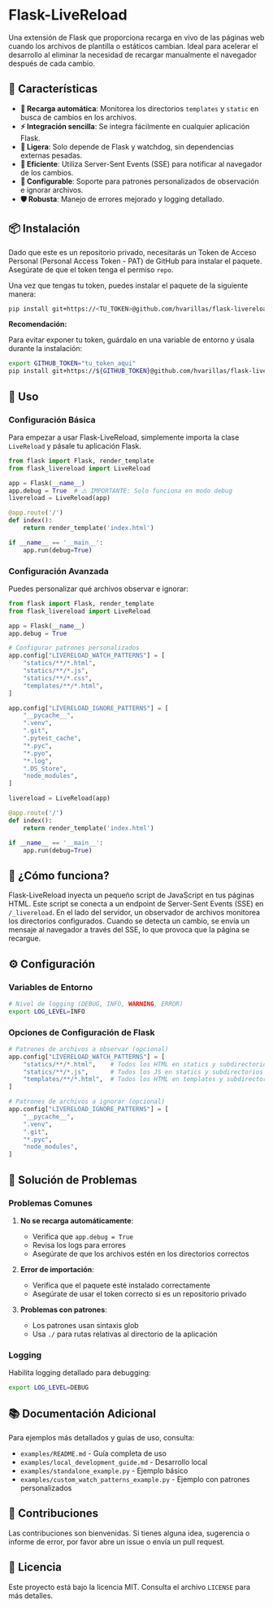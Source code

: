 # Flask-LiveReload

Una extensión de Flask que proporciona recarga en vivo de las páginas web cuando los archivos de plantilla o estáticos cambian. Ideal para acelerar el desarrollo al eliminar la necesidad de recargar manualmente el navegador después de cada cambio.

## 🌟 Características

- **🔄 Recarga automática**: Monitorea los directorios `templates` y `static` en busca de cambios en los archivos.
- **⚡ Integración sencilla**: Se integra fácilmente en cualquier aplicación Flask.
- **🚀 Ligera**: Solo depende de Flask y watchdog, sin dependencias externas pesadas.
- **📡 Eficiente**: Utiliza Server-Sent Events (SSE) para notificar al navegador de los cambios.
- **🔧 Configurable**: Soporte para patrones personalizados de observación e ignorar archivos.
- **🛡️ Robusta**: Manejo de errores mejorado y logging detallado.

## 📦 Instalación

Dado que este es un repositorio privado, necesitarás un Token de Acceso Personal (Personal Access Token - PAT) de GitHub para instalar el paquete. Asegúrate de que el token tenga el permiso `repo`.

Una vez que tengas tu token, puedes instalar el paquete de la siguiente manera:

```bash
pip install git+https://<TU_TOKEN>@github.com/hvarillas/flask-livereload.git
```

**Recomendación:**

Para evitar exponer tu token, guárdalo en una variable de entorno y úsala durante la instalación:

```bash
export GITHUB_TOKEN="tu_token_aqui"
pip install git+https://${GITHUB_TOKEN}@github.com/hvarillas/flask-livereload.git
```

## 🚀 Uso

### Configuración Básica

Para empezar a usar Flask-LiveReload, simplemente importa la clase `LiveReload` y pásale tu aplicación Flask.

```python
from flask import Flask, render_template
from flask_livereload import LiveReload

app = Flask(__name__)
app.debug = True  # ⚠️ IMPORTANTE: Solo funciona en modo debug
livereload = LiveReload(app)

@app.route('/')
def index():
    return render_template('index.html')

if __name__ == '__main__':
    app.run(debug=True)
```

### Configuración Avanzada

Puedes personalizar qué archivos observar e ignorar:

```python
from flask import Flask, render_template
from flask_livereload import LiveReload

app = Flask(__name__)
app.debug = True

# Configurar patrones personalizados
app.config["LIVERELOAD_WATCH_PATTERNS"] = [
    "statics/**/*.html",
    "statics/**/*.js",
    "statics/**/*.css",
    "templates/**/*.html",
]

app.config["LIVERELOAD_IGNORE_PATTERNS"] = [
    "__pycache__",
    ".venv",
    ".git",
    ".pytest_cache",
    "*.pyc",
    "*.pyo",
    "*.log",
    ".DS_Store",
    "node_modules",
]

livereload = LiveReload(app)

@app.route('/')
def index():
    return render_template('index.html')

if __name__ == '__main__':
    app.run(debug=True)
```

## 🧠 ¿Cómo funciona?

Flask-LiveReload inyecta un pequeño script de JavaScript en tus páginas HTML. Este script se conecta a un endpoint de Server-Sent Events (SSE) en `/_livereload`. En el lado del servidor, un observador de archivos monitorea los directorios configurados. Cuando se detecta un cambio, se envía un mensaje al navegador a través del SSE, lo que provoca que la página se recargue.

## ⚙️ Configuración

### Variables de Entorno

```bash
# Nivel de logging (DEBUG, INFO, WARNING, ERROR)
export LOG_LEVEL=INFO
```

### Opciones de Configuración de Flask

```python
# Patrones de archivos a observar (opcional)
app.config["LIVERELOAD_WATCH_PATTERNS"] = [
    "statics/**/*.html",    # Todos los HTML en statics y subdirectorios
    "statics/**/*.js",      # Todos los JS en statics y subdirectorios
    "templates/**/*.html",  # Todos los HTML en templates y subdirectorios
]

# Patrones de archivos a ignorar (opcional)
app.config["LIVERELOAD_IGNORE_PATTERNS"] = [
    "__pycache__",
    ".venv",
    ".git",
    "*.pyc",
    "node_modules",
]
```

## 🐛 Solución de Problemas

### Problemas Comunes

1. **No se recarga automáticamente**: 
   - Verifica que `app.debug = True`
   - Revisa los logs para errores
   - Asegúrate de que los archivos estén en los directorios correctos

2. **Error de importación**:
   - Verifica que el paquete esté instalado correctamente
   - Asegúrate de usar el token correcto si es un repositorio privado

3. **Problemas con patrones**:
   - Los patrones usan sintaxis glob
   - Usa `./` para rutas relativas al directorio de la aplicación

### Logging

Habilita logging detallado para debugging:

```bash
export LOG_LEVEL=DEBUG
```

## 📚 Documentación Adicional

Para ejemplos más detallados y guías de uso, consulta:
- `examples/README.md` - Guía completa de uso
- `examples/local_development_guide.md` - Desarrollo local
- `examples/standalone_example.py` - Ejemplo básico
- `examples/custom_watch_patterns_example.py` - Ejemplo con patrones personalizados

## 🤝 Contribuciones

Las contribuciones son bienvenidas. Si tienes alguna idea, sugerencia o informe de error, por favor abre un issue o envía un pull request.

## 📄 Licencia

Este proyecto está bajo la licencia MIT. Consulta el archivo `LICENSE` para más detalles.
